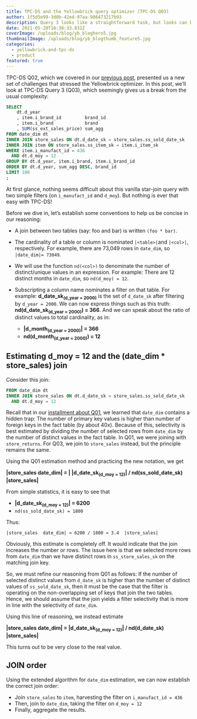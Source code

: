 ```yaml
---
title: TPC-DS and the Yellowbrick query optimizer (TPC-DS Q03)
author: 1f5d5e99-3d0b-42ed-97aa-986473217b93
description: Query 3 looks like a straightforward task, but looks can be deceiving
date: 2021-05-20T16:38:33.831Z
coverImage: /uploads/blog/yb_bloghero5.jpg
thumbnailImage: /uploads/blog/yb_blogthumb_feature5.jpg
categories:
  - yellowbrick-and-tpc-ds
  - product
featured: true
---
```

TPC-DS Q02, which we covered in our [previous post](https://www.yellowbrick.com/blog/tpc-ds-and-the-yellowbrick-query-optimizer-tpc-ds-q02/), presented us a new set of challenges that stressed the Yellowbrick optimizer. In this post, we’ll look at TPC-DS Query 3 (Q03), which seemingly gives us a break from the usual complexity:

```sql
SELECT
    dt.d_year
    , item.i_brand_id         brand_id
    , item.i_brand            brand
    , SUM(ss_ext_sales_price) sum_agg
FROM date_dim dt
INNER JOIN store_sales ON dt.d_date_sk = store_sales.ss_sold_date_sk
INNER JOIN item ON store_sales.ss_item_sk = item.i_item_sk
WHERE item.i_manufact_id = 436
  AND dt.d_moy = 12
GROUP BY dt.d_year, item.i_brand, item.i_brand_id
ORDER BY dt.d_year, sum_agg DESC, brand_id
LIMIT 100
;
```

At first glance, nothing seems difficult about this vanilla star-join query with two simple filters (on `i_manufact_id` and `d_moy`). But nothing is ever that easy with TPC-DS!

Before we dive in, let’s establish some conventions to help us be concise in our reasoning:

* A join between two tables (say: foo and bar) is written `(foo * bar)`.
* The cardinality of a table or column is nominated `|<table>|`and `|<col>|`, respectively. For example, there are 73,049 rows in `date_dim`, so `|date_dim|= 73049`.
* We will use the function `nd(<col>)` to denominate the number of distinct/unique values in an expression. For example: There are 12 distinct months in `date_dim`, so `nd(d_moy) = 12`.
* Subscripting a column name nominates a filter on that table. For example: **d_date_sk<sub>(d_year = 2000)</sub>** is the set of `d_date_sk` after filtering by `d_year = 2000`. We can now express things such as this truth: **nd(d_date_sk<sub>(d_year = 2000)</sub>) = 366**. And we can speak about the ratio of distinct values to total cardinality, as in:

  * **\|d_month<sub>(d_year = 2000)</sub>| = 366**
  * **nd(d_month<sub>(d_year = 2000)</sub>) = 12**

## Estimating d_moy = 12 and the (date_dim * store_sales) join

Consider this join:

```sql
FROM date_dim dt
INNER JOIN store_sales ON dt.d_date_sk = store_sales.ss_sold_date_sk
  AND dt.d_moy = 12
```

Recall that in our [installment about Q01](https://www.yellowbrick.com/blog/tpc-ds-and-the-yellowbrick-query-optimizer-tpc-ds-q01/), we learned that `date_dim` contains a hidden trap: The number of primary key values is higher than number of foreign keys in the fact table (by about 40x). Because of this, selectivity is best estimated by dividing the number of selected rows from `date_dim` by the number of distinct values in the fact table. In Q01, we were joining with `store_returns`. For Q03, we join to `store_sales` instead, but the principle remains the same.

Using the Q01 estimation method and practicing the new notation, we get

**\|store_sales  date_dim| = | |d_date_sk<sub>(d_moy = 12)</sub>| / nd(ss_sold_date_sk)  |store_sales|**

From simple statistics, it is easy to see that

* **\|d_date_sk<sub>(d_moy = 12)</sub>| = 6200**
* `nd(ss_sold_date_sk) = 1800`

Thus:

`|store_sales  date_dim| ≈ 6200 / 1800 ≈ 3.4  |store_sales|`

Obviously, this estimate is completely off. It would indicate that the join increases the number or rows. The issue here is that we selected more rows from `date_dim` than we have distinct rows in `ss_store_sales_sk` on the matching join key.

So, we must refine our reasoning from Q01 as follows: If the number of selected distinct values from `d_date_sk` is higher than the number of distinct values of `ss_sold_date_sk`, then it must be the case that the filter is operating on the non-overlapping set of keys that join the two tables. Hence, we should assume that the join yields a filter selectivity that is more in line with the selectivity of `date_dim`.

Using this line of reasoning, we instead estimate

**\|store_sales  date_dim| = |d_date_sk<sub>(d_moy = 12)</sub>| / nd(d_date_sk)  |store_sales|**

This turns out to be very close to the real value.

## JOIN order

Using the extended algorithm for `date_dim` estimation, we can now establish the correct join order:

* Join `store_sales` to `item`, harvesting the filter on `i_manufact_id = 436`
* Then, join to `date_dim`, taking the filter on `d_moy = 12`
* Finally, aggregate the results.

